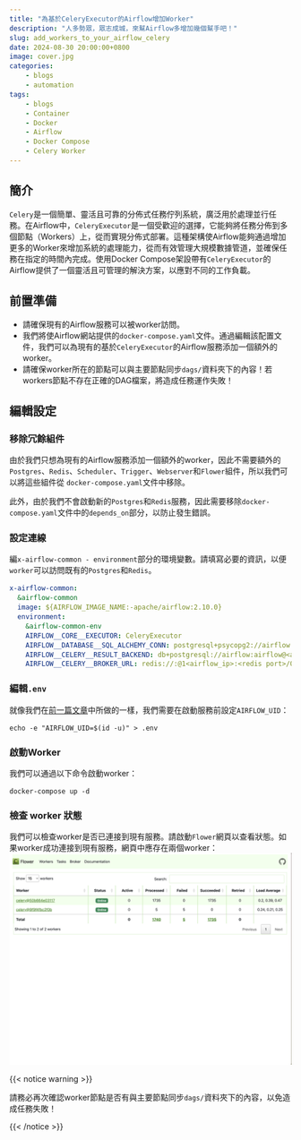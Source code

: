 ```yaml
---
title: "為基於CeleryExecutor的Airflow增加Worker"
description: "人多勢眾，眾志成城，來幫Airflow多增加幾個幫手吧！"
slug: add_workers_to_your_airflow_celery
date: 2024-08-30 20:00:00+0800
image: cover.jpg
categories:
    - blogs
    - automation
tags:
    - blogs
    - Container
    - Docker
    - Airflow
    - Docker Compose
    - Celery Worker
---
```


## 簡介

`Celery`是一個簡單、靈活且可靠的分佈式任務佇列系統，廣泛用於處理並行任務。在Airflow中，`CeleryExecutor`是一個受歡迎的選擇，它能夠將任務分佈到多個節點（Workers）上，從而實現分佈式部署。這種架構使Airflow能夠通過增加更多的Worker來增加系統的處理能力，從而有效管理大規模數據管道，並確保任務在指定的時間內完成。使用Docker Compose架設帶有`CeleryExecutor`的Airflow提供了一個靈活且可管理的解決方案，以應對不同的工作負載。

## 前置準備

* 請確保現有的Airflow服務可以被worker訪問。
* 我們將使Airflow網站提供的`docker-compose.yaml`文件。通過編輯該配置文件，我們可以為現有的基於`CeleryExecutor`的Airflow服務添加一個額外的worker。
* 請確保worker所在的節點可以與主要節點同步`dags/`資料夾下的內容！若workers節點不存在正確的DAG檔案，將造成任務運作失敗！

## 編輯設定

### 移除冗餘組件

由於我們只想為現有的Airflow服務添加一個額外的worker，因此不需要額外的`Postgres`、`Redis`、`Scheduler`、`Trigger`、`Webserver`和`Flower`組件，所以我們可以將這些組件從 `docker-compose.yaml`文件中移除。

此外，由於我們不會啟動新的`Postgres`和`Redis`服務，因此需要移除`docker-compose.yaml`文件中的`depends_on`部分，以防止發生錯誤。

### 設定連線

編`x-airflow-common - environment`部分的環境變數。請填寫必要的資訊，以便`worker`可以訪問既有的`Postgres`和`Redis`。

```yaml
x-airflow-common:
  &airflow-common
  image: ${AIRFLOW_IMAGE_NAME:-apache/airflow:2.10.0}
  environment:
    &airflow-common-env
    AIRFLOW__CORE__EXECUTOR: CeleryExecutor
    AIRFLOW__DATABASE__SQL_ALCHEMY_CONN: postgresql+psycopg2://airflow:airflow@<airflow_ip>:<postgres port>/airflow
    AIRFLOW__CELERY__RESULT_BACKEND: db+postgresql://airflow:airflow@<airflow_ip>:<postgres port>/airflow
    AIRFLOW__CELERY__BROKER_URL: redis://:@1<airflow_ip>:<redis port>/0
```

### 編輯`.env`

就像我們在[前一篇文章](https://dstipscafe.github.io/blogs/p/hosting_airflow_docker_compose/)中所做的一樣，我們需要在啟動服務前設定`AIRFLOW_UID`：


```shell
echo -e "AIRFLOW_UID=$(id -u)" > .env
```

### 啟動Worker

我們可以通過以下命令啟動worker：

```shell
docker-compose up -d
```

### 檢查 worker 狀態

我們可以檢查worker是否已連接到現有服務。請啟動`Flower`網頁以查看狀態。如果worker成功連接到現有服務，網頁中應存在兩個worker：
![Flower網頁](image.png)


{{< notice warning >}}

請務必再次確認worker節點是否有與主要節點同步`dags/`資料夾下的內容，以免造成任務失敗！

{{< /notice >}}